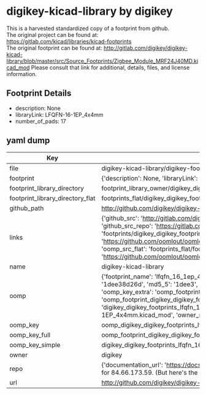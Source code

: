 # digikey-kicad-library by digikey  
This is a harvested standardized copy of a footprint from github.  
The original project can be found at:  
https://gitlab.com/kicad/libraries/kicad-footprints  
The original footprint can be found at:
http://gitlab.com/digikey/digikey-kicad-library/blob/master/src/Source_Footprints/Zigbee_Module_MRF24J40MD.kicad_mod
Please consult that link for additional, details, files, and license information.  
## Footprint Details
* description: None  
* libraryLink: LFQFN-16-1EP_4x4mm  
* number_of_pads: 17  
## yaml dump  
| Key | Value |  
| --- | --- |  
| file | digikey-kicad-library/digikey-footprints.pretty/LFQFN-16-1EP_4x4mm.kicad_mod |  
| footprint | {'description': None, 'libraryLink': 'LFQFN-16-1EP_4x4mm', 'number_of_pads': 17} |  
| footprint_library_directory | footprint_library_owner/digikey_digikey-kicad-library |  
| footprint_library_directory_flat | footprints_flat/digikey_digikey_footprints_lfqfn_16_1ep_4x4mm/working |  
| github_path | http://github.com/digikey/digikey-kicad-library/blob/master/digikey-footprints.pretty/LFQFN-16-1EP_4x4mm.kicad_mod |  
| links | {'github_src': 'http://gitlab.com/digikey/digikey-kicad-library/blob/master/src/Source_Footprints/Zigbee_Module_MRF24J40MD.kicad_mod', 'github_src_repo': 'https://gitlab.com/kicad/libraries/kicad-footprints', 'oomp_bot': 'footprints/digikey_digikey_footprints_lfqfn_16_1ep_4x4mm/working', 'oomp_bot_github': 'https://github.com/oomlout/oomlout_oomp_footprint_bot/tree/main/footprints/digikey_digikey_footprints_lfqfn_16_1ep_4x4mm/working', 'oomp_src_flat': 'footprints_flat/footprints_flat/digikey_digikey_footprints_lfqfn_16_1ep_4x4mm/working', 'oomp_src_flat_github': 'https://github.com/oomlout/oomlout_oomp_footprint_src/tree/main/footprints_flat/digikey_digikey_footprints_lfqfn_16_1ep_4x4mm/working'} |  
| name | digikey-kicad-library |  
| oomp | {'footprint_name': 'lfqfn_16_1ep_4x4mm', 'library_name': 'digikey_footprints', 'md5': '1dee38d26dd1df5a22d911eb46c6b843', 'md5_10': '1dee38d26d', 'md5_5': '1dee3', 'md5_6': '1dee38', 'oomp_key': 'oomp_digikey_digikey_footprints_lfqfn_16_1ep_4x4mm', 'oomp_key_extra': 'oomp_footprint_digikey_digikey_footprints_lfqfn_16_1ep_4x4mm', 'oomp_key_full': 'oomp_footprint_digikey_digikey_footprints_lfqfn_16_1ep_4x4mm_1dee38', 'oomp_key_simple': 'digikey_digikey_footprints_lfqfn_16_1ep_4x4mm', 'original_filename': 'digikey-kicad-library/digikey-footprints.pretty/LFQFN-16-1EP_4x4mm.kicad_mod', 'owner_name': 'digikey'} |  
| oomp_key | oomp_digikey_digikey_footprints_lfqfn_16_1ep_4x4mm |  
| oomp_key_full | oomp_footprint_digikey_digikey_footprints_lfqfn_16_1ep_4x4mm |  
| oomp_key_simple | digikey_digikey_footprints_lfqfn_16_1ep_4x4mm |  
| owner | digikey |  
| repo | {'documentation_url': 'https://docs.github.com/rest/overview/resources-in-the-rest-api#rate-limiting', 'message': "API rate limit exceeded for 84.66.173.59. (But here's the good news: Authenticated requests get a higher rate limit. Check out the documentation for more details.)"} |  
| url | http://github.com/digikey/digikey-kicad-library |  

